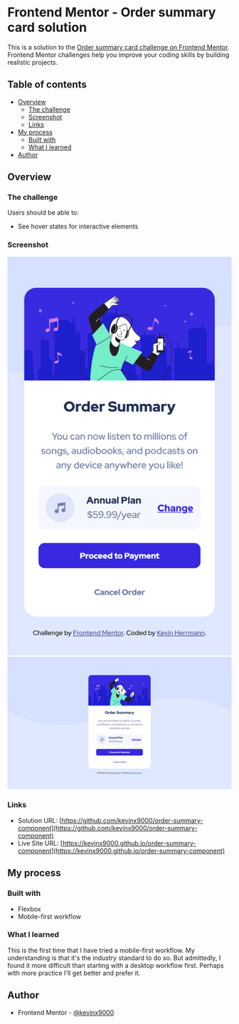 # Frontend Mentor - Order summary card solution

This is a solution to the [Order summary card challenge on Frontend Mentor](https://www.frontendmentor.io/challenges/order-summary-component-QlPmajDUj). Frontend Mentor challenges help you improve your coding skills by building realistic projects. 

## Table of contents

- [Overview](#overview)
  - [The challenge](#the-challenge)
  - [Screenshot](#screenshot)
  - [Links](#links)
- [My process](#my-process)
  - [Built with](#built-with)
  - [What I learned](#what-i-learned)
- [Author](#author)

## Overview

### The challenge

Users should be able to:

- See hover states for interactive elements

### Screenshot

![My Mobile Screenshot](my-mobile-screenshot.png)
![My Desktop Screenshot](my-desktop-screenshot.png)

### Links

- Solution URL: [https://github.com/kevinx9000/order-summary-component](https://github.com/kevinx9000/order-summary-component)
- Live Site URL: [https://kevinx9000.github.io/order-summary-component](https://kevinx9000.github.io/order-summary-component)

## My process

### Built with

- Flexbox
- Mobile-first workflow

### What I learned

This is the first time that I have tried a mobile-first workflow. My understanding is that it's the industry standard to do so. But admittedly, I found it more difficult than starting with a desktop workflow first. Perhaps with more practice I'll get better and prefer it.

## Author

- Frontend Mentor - [@kevinx9000](https://www.frontendmentor.io/profile/kevinx9000)




